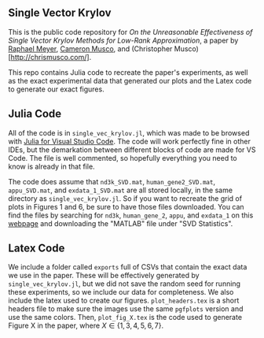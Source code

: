 ## Single Vector Krylov

This is the public code repository for _On the Unreasonable Effectiveness of Single Vector Krylov Methods for Low-Rank Approximation_, a paper by [Raphael Meyer](https://ram900.hosting.nyu.edu/), [Cameron Musco](https://people.cs.umass.edu/~cmusco/), and (Christopher Musco)[http://chrismusco.com/].

This repo contains Julia code to recreate the paper's experiments, as well as the exact experimental data that generated our plots and the Latex code to generate our exact figures.

## Julia Code

All of the code is in `single_vec_krylov.jl`, which was made to be browsed with [Julia for Visual Studio Code](https://www.julia-vscode.org/). The code will work perfectly fine in other IDEs, but the demarkation between different blocks of code are made for VS Code. The file is well commented, so hopefully everything you need to know is already in that file.

The code does assume that `nd3k_SVD.mat`, `human_gene2_SVD.mat`, `appu_SVD.mat`, and `exdata_1_SVD.mat` are all stored locally, in the same directory as `single_vec_krylov.jl`.
So if you want to recreate the grid of plots in Figures 1 and 6, be sure to have those files downloaded. You can find the files by searching for `nd3k`, `human_gene_2`, `appu`, and `exdata_1` on this [webpage](http://sparse.tamu.edu/) and downloading the "MATLAB" file under "SVD Statistics".

## Latex Code

We include a folder called `exports` full of CSVs that contain the exact data we use in the paper. These will be effectively generated by `single_vec_krylov.jl`, but we did not save the random seed for running these experiments, so we include our data for completeness. We also include the latex used to create our figures. `plot_headers.tex` is a short headers file to make sure the images use the same `pgfplots` version and use the same colors. Then, `plot_fig_X.tex` is the code used to generate Figure X in the paper, where $X \in \{1,3,4,5,6,7\}$.

